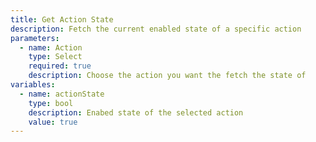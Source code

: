 ```yaml
---
title: Get Action State
description: Fetch the current enabled state of a specific action
parameters:
  - name: Action
    type: Select
    required: true
    description: Choose the action you want the fetch the state of
variables:
  - name: actionState
    type: bool
    description: Enabed state of the selected action
    value: true
---
```


